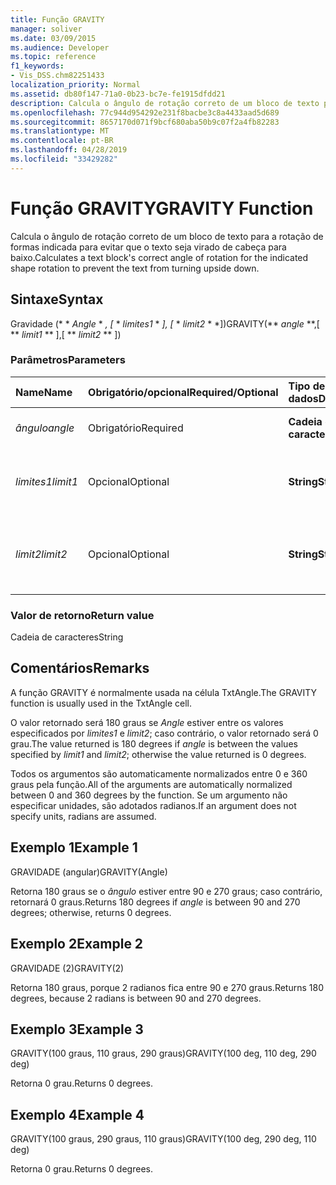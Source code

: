 ```yaml
---
title: Função GRAVITY
manager: soliver
ms.date: 03/09/2015
ms.audience: Developer
ms.topic: reference
f1_keywords:
- Vis_DSS.chm82251433
localization_priority: Normal
ms.assetid: db80f147-71a0-0b23-bc7e-fe1915dfdd21
description: Calcula o ângulo de rotação correto de um bloco de texto para a rotação de formas indicada para evitar que o texto seja virado de cabeça para baixo.
ms.openlocfilehash: 77c944d954292e231f8bacbe3c8a4433aad5d689
ms.sourcegitcommit: 8657170d071f9bcf680aba50b9c07f2a4fb82283
ms.translationtype: MT
ms.contentlocale: pt-BR
ms.lasthandoff: 04/28/2019
ms.locfileid: "33429282"
---
```

# <a name="gravity-function"></a><span data-ttu-id="62d52-103">Função GRAVITY</span><span class="sxs-lookup"><span data-stu-id="62d52-103">GRAVITY Function</span></span>

<span data-ttu-id="62d52-104">Calcula o ângulo de rotação correto de um bloco de texto para a rotação de formas indicada para evitar que o texto seja virado de cabeça para baixo.</span><span class="sxs-lookup"><span data-stu-id="62d52-104">Calculates a text block's correct angle of rotation for the indicated shape rotation to prevent the text from turning upside down.</span></span>
  
## <a name="syntax"></a><span data-ttu-id="62d52-105">Sintaxe</span><span class="sxs-lookup"><span data-stu-id="62d52-105">Syntax</span></span>

<span data-ttu-id="62d52-106">Gravidade (\* \* *Angle* \* *, [* \* *limites1* \* *], [* \* *limit2* \* \*])</span><span class="sxs-lookup"><span data-stu-id="62d52-106">GRAVITY(\*\* *angle* \*\*,[ \*\* *limit1* \*\* ],[ \*\* *limit2* \*\* ])</span></span> 
  
### <a name="parameters"></a><span data-ttu-id="62d52-107">Parâmetros</span><span class="sxs-lookup"><span data-stu-id="62d52-107">Parameters</span></span>

|<span data-ttu-id="62d52-108">**Name**</span><span class="sxs-lookup"><span data-stu-id="62d52-108">**Name**</span></span>|<span data-ttu-id="62d52-109">**Obrigatório/opcional**</span><span class="sxs-lookup"><span data-stu-id="62d52-109">**Required/Optional**</span></span>|<span data-ttu-id="62d52-110">**Tipo de dados**</span><span class="sxs-lookup"><span data-stu-id="62d52-110">**Data Type**</span></span>|<span data-ttu-id="62d52-111">**Descrição**</span><span class="sxs-lookup"><span data-stu-id="62d52-111">**Description**</span></span>|
|:-----|:-----|:-----|:-----|
| <span data-ttu-id="62d52-112">_ângulo_</span><span class="sxs-lookup"><span data-stu-id="62d52-112">_angle_</span></span> <br/> |<span data-ttu-id="62d52-113">Obrigatório</span><span class="sxs-lookup"><span data-stu-id="62d52-113">Required</span></span>  <br/> |<span data-ttu-id="62d52-114">**Cadeia de caracteres**</span><span class="sxs-lookup"><span data-stu-id="62d52-114">**String**</span></span> <br/> | <span data-ttu-id="62d52-115">O ângulo da forma.</span><span class="sxs-lookup"><span data-stu-id="62d52-115">The shape's angle.</span></span>  <br/> |
| <span data-ttu-id="62d52-116">_limites1_</span><span class="sxs-lookup"><span data-stu-id="62d52-116">_limit1_</span></span> <br/> |<span data-ttu-id="62d52-117">Opcional</span><span class="sxs-lookup"><span data-stu-id="62d52-117">Optional</span></span>  <br/> |<span data-ttu-id="62d52-118">**String**</span><span class="sxs-lookup"><span data-stu-id="62d52-118">**String**</span></span> <br/> |<span data-ttu-id="62d52-119">Primeiro limite de rotação.</span><span class="sxs-lookup"><span data-stu-id="62d52-119">First limit of rotation.</span></span> <span data-ttu-id="62d52-120">O padrão é 90 graus.</span><span class="sxs-lookup"><span data-stu-id="62d52-120">Default is 90 degrees.</span></span>  <br/> |
| <span data-ttu-id="62d52-121">_limit2_</span><span class="sxs-lookup"><span data-stu-id="62d52-121">_limit2_</span></span> <br/> |<span data-ttu-id="62d52-122">Opcional</span><span class="sxs-lookup"><span data-stu-id="62d52-122">Optional</span></span>  <br/> |<span data-ttu-id="62d52-123">**String**</span><span class="sxs-lookup"><span data-stu-id="62d52-123">**String**</span></span> <br/> |<span data-ttu-id="62d52-124">Segundo limite de rotação.</span><span class="sxs-lookup"><span data-stu-id="62d52-124">Second limit of rotation.</span></span> <span data-ttu-id="62d52-125">O padrão é de 270 graus.</span><span class="sxs-lookup"><span data-stu-id="62d52-125">Default is 270 degrees.</span></span>  <br/> |
   
### <a name="return-value"></a><span data-ttu-id="62d52-126">Valor de retorno</span><span class="sxs-lookup"><span data-stu-id="62d52-126">Return value</span></span>

<span data-ttu-id="62d52-127">Cadeia de caracteres</span><span class="sxs-lookup"><span data-stu-id="62d52-127">String</span></span>
  
## <a name="remarks"></a><span data-ttu-id="62d52-128">Comentários</span><span class="sxs-lookup"><span data-stu-id="62d52-128">Remarks</span></span>

<span data-ttu-id="62d52-129">A função GRAVITY é normalmente usada na célula TxtAngle.</span><span class="sxs-lookup"><span data-stu-id="62d52-129">The GRAVITY function is usually used in the TxtAngle cell.</span></span> 
  
<span data-ttu-id="62d52-130">O valor retornado será 180 graus se _Angle_ estiver entre os valores especificados por _limites1_ e _limit2_; caso contrário, o valor retornado será 0 grau.</span><span class="sxs-lookup"><span data-stu-id="62d52-130">The value returned is 180 degrees if  _angle_ is between the values specified by  _limit1_ and  _limit2_; otherwise the value returned is 0 degrees.</span></span>
  
<span data-ttu-id="62d52-131">Todos os argumentos são automaticamente normalizados entre 0 e 360 graus pela função.</span><span class="sxs-lookup"><span data-stu-id="62d52-131">All of the arguments are automatically normalized between 0 and 360 degrees by the function.</span></span> <span data-ttu-id="62d52-132">Se um argumento não especificar unidades, são adotados radianos.</span><span class="sxs-lookup"><span data-stu-id="62d52-132">If an argument does not specify units, radians are assumed.</span></span> 
  
## <a name="example-1"></a><span data-ttu-id="62d52-133">Exemplo 1</span><span class="sxs-lookup"><span data-stu-id="62d52-133">Example 1</span></span>

<span data-ttu-id="62d52-134">GRAVIDADE (angular)</span><span class="sxs-lookup"><span data-stu-id="62d52-134">GRAVITY(Angle)</span></span>
  
<span data-ttu-id="62d52-135">Retorna 180 graus se o *ângulo* estiver entre 90 e 270 graus; caso contrário, retornará 0 graus.</span><span class="sxs-lookup"><span data-stu-id="62d52-135">Returns 180 degrees if  *angle*  is between 90 and 270 degrees; otherwise, returns 0 degrees.</span></span> 
  
## <a name="example-2"></a><span data-ttu-id="62d52-136">Exemplo 2</span><span class="sxs-lookup"><span data-stu-id="62d52-136">Example 2</span></span>

<span data-ttu-id="62d52-137">GRAVIDADE (2)</span><span class="sxs-lookup"><span data-stu-id="62d52-137">GRAVITY(2)</span></span>
  
<span data-ttu-id="62d52-138">Retorna 180 graus, porque 2 radianos fica entre 90 e 270 graus.</span><span class="sxs-lookup"><span data-stu-id="62d52-138">Returns 180 degrees, because 2 radians is between 90 and 270 degrees.</span></span>
  
## <a name="example-3"></a><span data-ttu-id="62d52-139">Exemplo 3</span><span class="sxs-lookup"><span data-stu-id="62d52-139">Example 3</span></span>

<span data-ttu-id="62d52-140">GRAVITY(100 graus, 110 graus, 290 graus)</span><span class="sxs-lookup"><span data-stu-id="62d52-140">GRAVITY(100 deg, 110 deg, 290 deg)</span></span>
  
<span data-ttu-id="62d52-141">Retorna 0 grau.</span><span class="sxs-lookup"><span data-stu-id="62d52-141">Returns 0 degrees.</span></span>
  
## <a name="example-4"></a><span data-ttu-id="62d52-142">Exemplo 4</span><span class="sxs-lookup"><span data-stu-id="62d52-142">Example 4</span></span>

<span data-ttu-id="62d52-143">GRAVITY(100 graus, 290 graus, 110 graus)</span><span class="sxs-lookup"><span data-stu-id="62d52-143">GRAVITY(100 deg, 290 deg, 110 deg)</span></span>
  
<span data-ttu-id="62d52-144">Retorna 0 grau.</span><span class="sxs-lookup"><span data-stu-id="62d52-144">Returns 0 degrees.</span></span>
  

